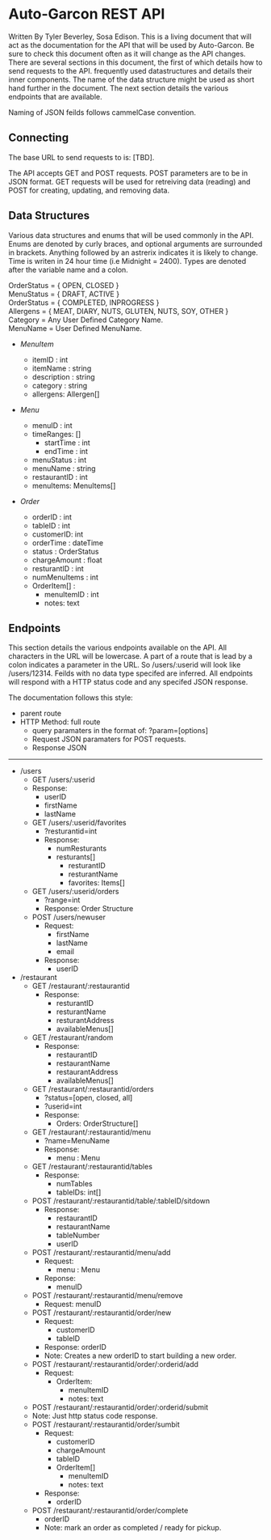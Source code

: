 # Auto-Garcon REST API

Written By Tyler Beverley, Sosa Edison. 
This is a living document that will act as the documentation for the API that will be used by Auto-Garcon. Be sure to check this document often as it will change as the API changes. There are several sections in this document, the first of which details how to send requests to the API. frequently used datastructures and details their inner components. The name of the data structure might be used as short hand further in the document. The next section details the various endpoints that are available. 

Naming of JSON feilds follows cammelCase convention. 

## Connecting

The base URL to send requests to is: [TBD].  
 
The API accepts GET and POST requests. POST parameters are to be in JSON format. GET requests will be used for retreiving data (reading) and POST for creating, updating, and removing data.  

## Data Structures 
Various data structures and enums that will be used commonly in the API. Enums are denoted by curly braces, and optional arguments are surrounded in brackets. Anything followed by an astrerix indicates it is likely to change. Time is writen in 24 hour time (i.e Midnight = 2400). Types are denoted after the variable name and a colon.  
  
OrderStatus = { OPEN, CLOSED }  
MenuStatus = { DRAFT, ACTIVE }  
OrderStatus = { COMPLETED, INPROGRESS }  
Allergens = { MEAT, DIARY, NUTS, GLUTEN, NUTS, SOY, OTHER }  
Category = Any User Defined Category Name.  
MenuName = User Defined MenuName.  
   
* _MenuItem_
  * itemID : int
  * itemName : string 
  * description : string 
  * category : string
  * allergens: Allergen[]


* _Menu_  
  * menuID : int
  * timeRanges: []  
    * startTime : int 
    * endTime : int 
  * menuStatus : int
  * menuName : string
  * restaurantID : int
  * menuItems: MenuItems[]

* _Order_
  * orderID : int 
  * tableID : int
  * customerID: int 
  * orderTime : dateTime
  * status : OrderStatus 
  * chargeAmount : float 
  * resturantID : int 
  * numMenuItems : int 
  * OrderItem[] : 
    * menuItemID : int  
    * notes: text
  
## Endpoints 

This section details the various endpoints available on the API. All characters in the URL will be lowercase. A part of a route that is lead by a colon indicates a parameter in the URL. So /users/:userid will look like /users/12314. Feilds with no data type specifed are inferred. All endpoints will respond with a HTTP status code and any specifed JSON response. 
  
The documentation follows this style: 

* parent route
 * HTTP Method: full route  
   * query paramaters in the format of: ?param=[options]
   * Request JSON paramaters for POST requests. 
   * Response JSON
  
---  


* /users
   * GET /users/:userid 
    * Response: 
      * userID
      * firstName
      * lastName
   * GET /users/:userid/favorites
     * ?resturantid=int 
     * Response: 
       * numResturants
       * resturants[] 
         * resturantID
         * resturantName
         * favorites: Items[] 
   * GET /users/:userid/orders
      * ?range=int
      * Response: Order Structure
   * POST /users/newuser 
     * Request: 
       * firstName
       * lastName
       * email
     * Response: 
       *  userID
* /restaurant   
  * GET /restaurant/:restaurantid
    * Response:  
      * resturantID
      * resturantName
      * resturantAddress
      * availableMenus[]
  * GET /restaurant/random
    * Response: 
      * restaurantID
      * restaurantName
      * restaurantAddress
      * availableMenus[]
  * GET /restaurant/:restaurantid/orders
    * ?status=[open, closed, all]
    * ?userid=int
    * Response:
      * Orders: OrderStructure[]
  * GET /restaurant/:restaurantid/menu
  	* ?name=MenuName
    * Response: 
       * menu : Menu
  * GET /restaurant/:restaurantid/tables
    * Response: 
      * numTables
      * tableIDs: int[]
  * POST /restaurant/:restaurantid/table/:tableID/sitdown
    * Response: 
      * restaurantID
      * restaurantName
      * tableNumber
      * userID
  * POST /restaurant/:restaurantid/menu/add
    * Request: 
      * menu : Menu
    * Reponse: 
      * menuID
  * POST /restaurant/:restaurantid/menu/remove
     * Request: menuID
  * POST /restaurant/:restaurantid/order/new
    * Request: 
      * customerID
      * tableID
    * Response: orderID
    * Note: Creates a new orderID to start building a new order. 
  * POST /restaurant/:restaurantid/order/:orderid/add
    * Request: 
      * OrderItem: 
        * menuItemID  
        * notes: text  
  * POST /restaurant/:restaurantid/order/:orderid/submit
   * Note: Just http status code response.  
  * POST /restaurant/:restaurantid/order/sumbit
    * Request:
      * customerID
      * chargeAmount
      * tableID
      * OrderItem[]
        * menuItemID
        * notes: text
    * Response: 
      * orderID 
  * POST /restaurant/:restaurantid/order/complete
     * orderID
     * Note: mark an order as completed / ready for pickup. 
